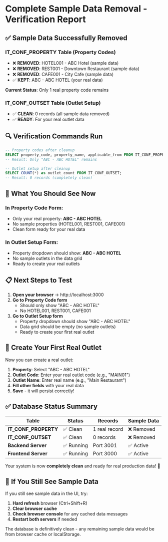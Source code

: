 # Complete Sample Data Removal - Verification Report

## ✅ **Sample Data Successfully Removed**

### **IT_CONF_PROPERTY Table (Property Codes)**
- ❌ **REMOVED**: HOTEL001 - ABC Hotel (sample data)
- ❌ **REMOVED**: REST001 - Downtown Restaurant (sample data)  
- ❌ **REMOVED**: CAFE001 - City Cafe (sample data)
- ✅ **KEPT**: ABC - ABC HOTEL (your real data)

**Current Status**: Only 1 real property code remains

### **IT_CONF_OUTSET Table (Outlet Setup)**
- ✅ **CLEAN**: 0 records (all sample data removed)
- ✅ **READY**: For your real outlet data

## 🔍 **Verification Commands Run**

```sql
-- Property codes after cleanup
SELECT property_code, property_name, applicable_from FROM IT_CONF_PROPERTY;
-- Result: Only "ABC - ABC HOTEL" remains

-- Outlet setup after cleanup  
SELECT COUNT(*) as outlet_count FROM IT_CONF_OUTSET;
-- Result: 0 records (completely clean)
```

## 🎯 **What You Should See Now**

### **In Property Code Form:**
- Only your real property: **ABC - ABC HOTEL** 
- No sample properties (HOTEL001, REST001, CAFE001)
- Clean form ready for your real data

### **In Outlet Setup Form:**
- Property dropdown should show: **ABC - ABC HOTEL**
- No sample outlets in the data grid
- Ready to create your real outlets

## 📋 **Next Steps to Test**

1. **Open your browser** → http://localhost:3000
2. **Go to Property Code form**
   - Should only show "ABC - ABC HOTEL" 
   - No HOTEL001, REST001, CAFE001
3. **Go to Outlet Setup form**  
   - Property dropdown should show "ABC - ABC HOTEL"
   - Data grid should be empty (no sample outlets)
   - Ready to create your first real outlet

## 🚀 **Create Your First Real Outlet**

Now you can create a real outlet:
1. **Property**: Select "ABC - ABC HOTEL" 
2. **Outlet Code**: Enter your real outlet code (e.g., "MAIN01")
3. **Outlet Name**: Enter real name (e.g., "Main Restaurant")
4. **Fill other fields** with your real data
5. **Save** - it will persist correctly!

## ✅ **Database Status Summary**

| Table | Status | Records | Sample Data |
|-------|--------|---------|-------------|
| **IT_CONF_PROPERTY** | ✅ Clean | 1 real record | ❌ Removed |
| **IT_CONF_OUTSET** | ✅ Clean | 0 records | ❌ Removed |
| **Backend Server** | ✅ Running | Port 3001 | ✅ Active |
| **Frontend Server** | ✅ Running | Port 3000 | ✅ Active |

Your system is now **completely clean** and ready for real production data! 🎉

## 🔧 **If You Still See Sample Data**

If you still see sample data in the UI, try:
1. **Hard refresh** browser (Ctrl+Shift+R)
2. **Clear browser cache** 
3. **Check browser console** for any cached data messages
4. **Restart both servers** if needed

The database is definitively clean - any remaining sample data would be from browser cache or localStorage.
